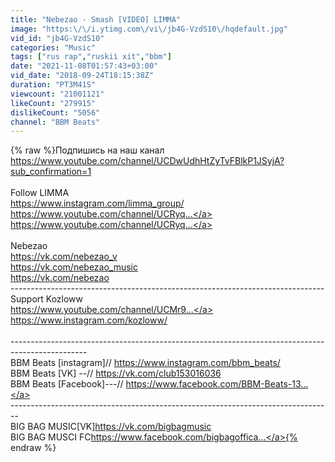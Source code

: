 ```yaml
---
title: "Nebezao - Smash [VIDEO] LIMMA"
image: "https:\/\/i.ytimg.com\/vi\/jb4G-VzdS10\/hqdefault.jpg"
vid_id: "jb4G-VzdS10"
categories: "Music"
tags: ["rus rap","ruskii xit","bbm"]
date: "2021-11-08T01:57:43+03:00"
vid_date: "2018-09-24T18:15:38Z"
duration: "PT3M41S"
viewcount: "21001121"
likeCount: "279915"
dislikeCount: "5056"
channel: "BBM Beats"
---
```

{% raw %}Подпишись на наш канал <a rel="nofollow" target="blank" href="https://www.youtube.com/channel/UCDwUdhHtZyTvFBlkP1JSyjA?sub_confirmation=1">https://www.youtube.com/channel/UCDwUdhHtZyTvFBlkP1JSyjA?sub_confirmation=1</a><br /><br />Follow LIMMA<br /><a rel="nofollow" target="blank" href="https://www.instagram.com/limma_group/">https://www.instagram.com/limma_group/</a><br /><a rel="nofollow" target="blank" href="https://www.youtube.com/channel/UCRyq...">https://www.youtube.com/channel/UCRyq...</a><br /><a rel="nofollow" target="blank" href="https://www.youtube.com/channel/UCRyq...">https://www.youtube.com/channel/UCRyq...</a><br /><br />Nebezao <br /> <a rel="nofollow" target="blank" href="https://vk.com/nebezao_v">https://vk.com/nebezao_v</a><br /> <a rel="nofollow" target="blank" href="https://vk.com/nebezao_music">https://vk.com/nebezao_music</a><br /> <a rel="nofollow" target="blank" href="https://vk.com/nebezao">https://vk.com/nebezao</a><br />------------------------------------------------------------------------------<br />Support Kozloww<br /><a rel="nofollow" target="blank" href="https://www.youtube.com/channel/UCMr9...">https://www.youtube.com/channel/UCMr9...</a><br /><a rel="nofollow" target="blank" href="https://www.instagram.com/kozloww/">https://www.instagram.com/kozloww/</a><br /><br />-------------------------------------------------------------------------------------------------<br />BBM Beats [instagram]// <a rel="nofollow" target="blank" href="https://www.instagram.com/bbm_beats/">https://www.instagram.com/bbm_beats/</a><br />BBM Beats [VK] --// <a rel="nofollow" target="blank" href="https://vk.com/club153016036">https://vk.com/club153016036</a><br />BBM Beats [Facebook]---// <a rel="nofollow" target="blank" href="https://www.facebook.com/BBM-Beats-13...">https://www.facebook.com/BBM-Beats-13...</a><br />--------------------------------------------------------------------------------<br />BIG BAG MUSIC[VK]<a rel="nofollow" target="blank" href="https://vk.com/bigbagmusic">https://vk.com/bigbagmusic</a><br />BIG BAG MUSCI FC<a rel="nofollow" target="blank" href="https://www.facebook.com/bigbagoffica...">https://www.facebook.com/bigbagoffica...</a>{% endraw %}
